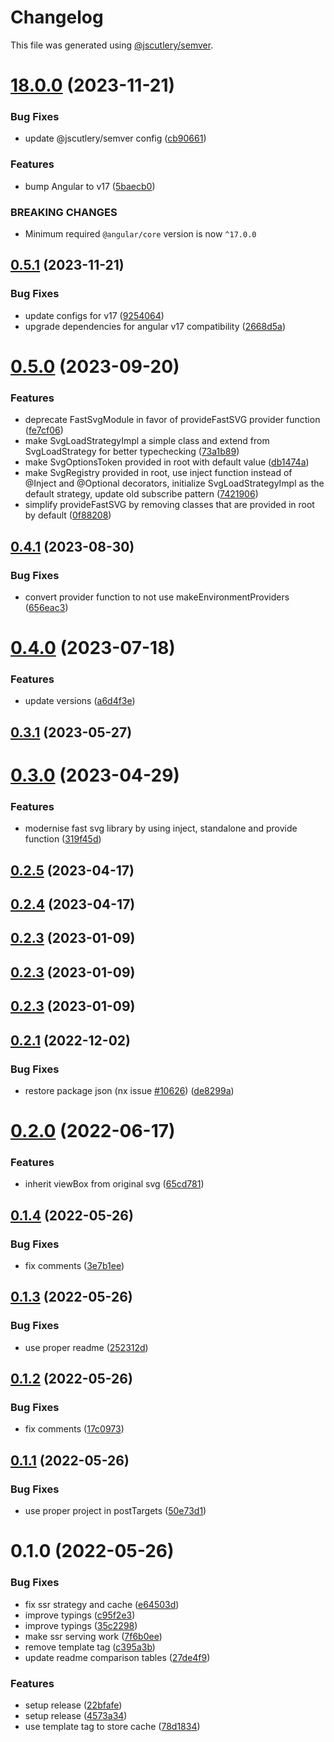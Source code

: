 # Changelog

This file was generated using [@jscutlery/semver](https://github.com/jscutlery/semver).

# [18.0.0](https://github.com/push-based/ngx-fast-svg/compare/ngx-fast-lib-17.0.0...ngx-fast-lib-18.0.0) (2023-11-21)


### Bug Fixes

* update @jscutlery/semver config ([cb90661](https://github.com/push-based/ngx-fast-svg/commit/cb90661933b38fa0b90fe1bf4bdfefd3f0d236b6))


### Features

* bump Angular to v17 ([5baecb0](https://github.com/push-based/ngx-fast-svg/commit/5baecb0b683e2ab2e90928ac42afb31c69af902b))


### BREAKING CHANGES

* Minimum required `@angular/core` version is now `^17.0.0`



## [0.5.1](https://github.com/push-based/ngx-fast-svg/compare/ngx-fast-lib-0.5.0...ngx-fast-lib-0.5.1) (2023-11-21)


### Bug Fixes

* update configs for v17 ([9254064](https://github.com/push-based/ngx-fast-svg/commit/9254064470daff5b93dbd829f126013b8ec370cd))
* upgrade dependencies for angular v17 compatibility ([2668d5a](https://github.com/push-based/ngx-fast-svg/commit/2668d5aaf742a53e4f6ced9ae1ce0f6f2ca4b505))



# [0.5.0](https://github.com/push-based/ngx-fast-svg/compare/ngx-fast-lib-0.4.1...ngx-fast-lib-0.5.0) (2023-09-20)


### Features

* deprecate FastSvgModule in favor of provideFastSVG provider function ([fe7cf06](https://github.com/push-based/ngx-fast-svg/commit/fe7cf06fac771a3a723a912f86c90359eed33a92))
* make SvgLoadStrategyImpl a simple class and extend from SvgLoadStrategy for better typechecking ([73a1b89](https://github.com/push-based/ngx-fast-svg/commit/73a1b891adda9b4435aa1e3f2c3054d0c6580985))
* make SvgOptionsToken provided in root with default value ([db1474a](https://github.com/push-based/ngx-fast-svg/commit/db1474addc557b4fc78f598beeb9455b9d6d36b5))
* make SvgRegistry provided in root, use inject function instead of @Inject and @Optional decorators, initialize SvgLoadStrategyImpl as the default strategy, update old subscribe pattern ([7421906](https://github.com/push-based/ngx-fast-svg/commit/7421906ffbe838de0f187b6922fe1676a0faa457))
* simplify provideFastSVG by removing classes that are provided in root by default ([0f88208](https://github.com/push-based/ngx-fast-svg/commit/0f882084a0d8a674f825836b9766144eb6e288ba))



## [0.4.1](https://github.com/push-based/ngx-fast-svg/compare/ngx-fast-lib-0.4.0...ngx-fast-lib-0.4.1) (2023-08-30)


### Bug Fixes

* convert provider function to not use makeEnvironmentProviders ([656eac3](https://github.com/push-based/ngx-fast-svg/commit/656eac3ffab669d479f47b21e2a7138a1bd7df15))



# [0.4.0](https://github.com/push-based/ngx-fast-svg/compare/ngx-fast-lib-0.3.1...ngx-fast-lib-0.4.0) (2023-07-18)


### Features

* update versions ([a6d4f3e](https://github.com/push-based/ngx-fast-svg/commit/a6d4f3e179f8e211fbaebd7e3efee18aa59b048e))



## [0.3.1](https://github.com/push-based/ngx-fast-svg/compare/ngx-fast-lib-0.3.0...ngx-fast-lib-0.3.1) (2023-05-27)



# [0.3.0](https://github.com/push-based/ngx-fast-svg/compare/ngx-fast-lib-0.2.5...ngx-fast-lib-0.3.0) (2023-04-29)


### Features

* modernise fast svg library by using inject, standalone and provide function ([319f45d](https://github.com/push-based/ngx-fast-svg/commit/319f45dd8a5dac255e4825b62b2b5a1f6b5e22d1))



## [0.2.5](https://github.com/push-based/ngx-fast-svg/compare/ngx-fast-lib-0.2.4...ngx-fast-lib-0.2.5) (2023-04-17)



## [0.2.4](https://github.com/push-based/ngx-fast-svg/compare/ngx-fast-lib-0.2.3...ngx-fast-lib-0.2.4) (2023-04-17)



## [0.2.3](https://github.com/push-based/ngx-fast-svg/compare/ngx-fast-lib-0.2.2...ngx-fast-lib-0.2.3) (2023-01-09)



## [0.2.3](https://github.com/push-based/ngx-fast-svg/compare/ngx-fast-lib-0.2.2...ngx-fast-lib-0.2.3) (2023-01-09)



## [0.2.3](https://github.com/push-based/ngx-fast-svg/compare/ngx-fast-lib-0.2.2...ngx-fast-lib-0.2.3) (2023-01-09)



## [0.2.1](https://github.com/push-based/ngx-fast-svg/compare/ngx-fast-lib-0.2.0...ngx-fast-lib-0.2.1) (2022-12-02)


### Bug Fixes

* restore package json (nx issue [#10626](https://github.com/push-based/ngx-fast-svg/issues/10626)) ([de8299a](https://github.com/push-based/ngx-fast-svg/commit/de8299a8beccf167fc33c23b2c653f62fc48ea39))



# [0.2.0](https://github.com/push-based/ngx-fast-svg/compare/ngx-fast-lib-0.1.4...ngx-fast-lib-0.2.0) (2022-06-17)


### Features

* inherit viewBox from original svg ([65cd781](https://github.com/push-based/ngx-fast-svg/commit/65cd78117b456c0e95c31d620ce1c1c1b09b8eca))



## [0.1.4](https://github.com/push-based/ngx-fast-svg/compare/ngx-fast-lib-0.1.3...ngx-fast-lib-0.1.4) (2022-05-26)


### Bug Fixes

* fix comments ([3e7b1ee](https://github.com/push-based/ngx-fast-svg/commit/3e7b1ee8c26f0026e7e6ddb2f71be60e9f45888e))



## [0.1.3](https://github.com/push-based/ngx-fast-svg/compare/ngx-fast-lib-0.1.2...ngx-fast-lib-0.1.3) (2022-05-26)


### Bug Fixes

* use proper readme ([252312d](https://github.com/push-based/ngx-fast-svg/commit/252312d7e0d75741fa65454cbf890cfd771d5470))



## [0.1.2](https://github.com/push-based/ngx-fast-svg/compare/ngx-fast-lib-0.1.1...ngx-fast-lib-0.1.2) (2022-05-26)


### Bug Fixes

* fix comments ([17c0973](https://github.com/push-based/ngx-fast-svg/commit/17c09732bae85a734842456a118eb034829e1f46))



## [0.1.1](https://github.com/push-based/ngx-fast-svg/compare/ngx-fast-lib-0.1.0...ngx-fast-lib-0.1.1) (2022-05-26)


### Bug Fixes

* use proper project in postTargets ([50e73d1](https://github.com/push-based/ngx-fast-svg/commit/50e73d15a2ddf13cbfa21b1c43fac19be52b1917))



# 0.1.0 (2022-05-26)


### Bug Fixes

* fix ssr strategy and cache ([e64503d](https://github.com/push-based/ngx-fast-svg/commit/e64503d2906b798a9003e1394ce2da72996eaf15))
* improve typings ([c95f2e3](https://github.com/push-based/ngx-fast-svg/commit/c95f2e37f296d20e213a9c7b56a641d90c2fb457))
* improve typings ([35c2298](https://github.com/push-based/ngx-fast-svg/commit/35c2298c7f844f4d4f5a13d6d8a432987e123014))
* make ssr serving work ([7f6b0ee](https://github.com/push-based/ngx-fast-svg/commit/7f6b0ee4d2653ff83fbb54893341ee6466c464cf))
* remove template tag ([c395a3b](https://github.com/push-based/ngx-fast-svg/commit/c395a3b44bb5779a8473ce774e8d6c759b6d21ea))
* update readme comparison tables ([27de4f9](https://github.com/push-based/ngx-fast-svg/commit/27de4f9e010c11c01fcf628a57b8704394c48fad))


### Features

* setup release ([22bfafe](https://github.com/push-based/ngx-fast-svg/commit/22bfafe15850c8d1f0f932b60a33d4390dc60a9d))
* setup release ([4573a34](https://github.com/push-based/ngx-fast-svg/commit/4573a3440a9aa2ee0392be94409738ccb5db863b))
* use template tag to store cache ([78d1834](https://github.com/push-based/ngx-fast-svg/commit/78d1834d3932ec20fb92f0de9e4e59ffaf63d2b2))
